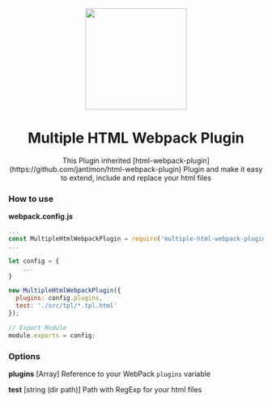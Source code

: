 <div align="center">
  <a href="https://github.com/webpack/webpack">
    <img width="200" height="200" src="https://webpack.js.org/assets/icon-square-big.svg">
  </a>
  
  <h1>Multiple HTML Webpack Plugin</h1>
  <p>This Plugin inherited [html-webpack-plugin](https://github.com/jantimon/html-webpack-plugin) Plugin and make it easy to extend, include and replace your html files</p>
</div>

### How to use

**webpack.config.js**
```js
...
const MultipleHtmlWebpackPlugin = require('multiple-html-webpack-plugin');
...

let config = {
    ...
}

new MultipleHtmlWebpackPlugin({
  plugins: config.plugins,
  test: './src/tpl/*.tpl.html'
});

// Export Module
module.exports = config;
```

### Options

**plugins** [Array]
Reference to your WebPack `plugins` variable

**test** [string (dir path)]
Path with RegExp for your html files
